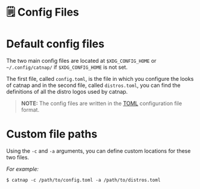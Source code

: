 # 🗒️ Config Files 

# Default config files
The two main config files are located at `$XDG_CONFIG_HOME` or `~/.config/catnap/` if `$XDG_CONFIG_HOME` is not set.

The first file, called `config.toml`, is the file in which you configure the looks of catnap and in the second file, called `distros.toml`, you can find the definitions of all the distro logos used by catnap.

> **NOTE:** The config files are written in the [TOML](https://toml.io) configuration file format.

# Custom file paths
Using the `-c` and `-a` arguments, you can define custom locations for these two files. 

*For example:*
```shell
$ catnap -c /path/to/config.toml -a /path/to/distros.toml
```
